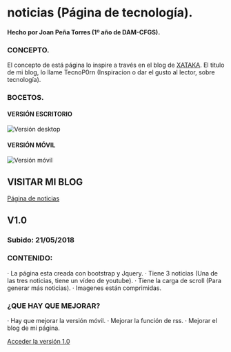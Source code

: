 # noticias (Página de tecnología).
#### Hecho por Joan Peña Torres (1º año de DAM-CFGS).
### CONCEPTO.

El concepto de está página lo inspire a través en el blog de [XATAKA](https://www.xataka.com/). El titulo de mi blog, lo llame TecnoP0rn (Inspiracion o dar el gusto al lector, sobre tecnología). 

### BOCETOS.

#### VERSIÓN ESCRITORIO

![Versión desktop](https://github.com/JoanProg/noticias/blob/master/prototipo.jpg)

#### VERSIÓN MÓVIL

![Versión móvil](https://github.com/JoanProg/noticias/blob/master/prototipoMovil.jpg)


## VISITAR MI BLOG

[Página de noticias](https://rawgit.com/JoanProg/noticias/master/index.html)


## V1.0
### Subido: 21/05/2018
### CONTENIDO:

· La página esta creada con bootstrap y Jquery. 
· Tiene 3 noticias (Una de las tres noticias, tiene un vídeo de youtube). 
· Tiene la carga de scroll (Para generar más noticias).
· Imagenes están comprimidas. 

### ¿QUE HAY QUE MEJORAR?

· Hay que mejorar la versión móvil. 
· Mejorar la función de rss. 
· Mejorar el blog de mi página. 

[Acceder la versión 1.0](https://rawgit.com/JoanProg/noticias/v1.0/index.html)

